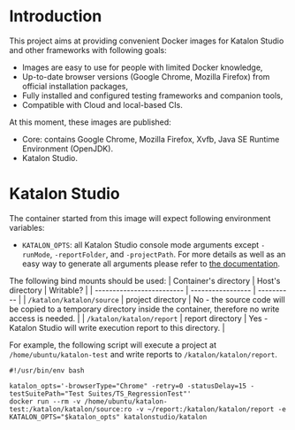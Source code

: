# Introduction

This project aims at providing convenient Docker images for Katalon Studio and other frameworks with following goals:

* Images are easy to use for people with limited Docker knowledge,
* Up-to-date browser versions (Google Chrome, Mozilla Firefox) from official installation packages,
* Fully installed and configured testing frameworks and companion tools,
* Compatible with Cloud and local-based CIs.

At this moment, these images are published:

* Core: contains Google Chrome, Mozilla Firefox, Xvfb, Java SE Runtime Environment (OpenJDK).
* Katalon Studio.

# Katalon Studio

The container started from this image will expect following environment variables:
* `KATALON_OPTS`: all Katalon Studio console mode arguments except `-runMode`, `-reportFolder`, and `-projectPath`. For more details as well as an easy way to generate all arguments please refer to [the documentation](https://docs.katalon.com/display/KD/Console+Mode+Execution).

The following bind mounts should be used:
| Container's directory     | Host's directory  | Writable? |
| ------------------------- | ----------------- | ---------- |
| `/katalon/katalon/source` | project directory | No - the source code will be copied to a temporary directory inside the container, therefore no write access is needed. |
| `/katalon/katalon/report` | report directory  | Yes - Katalon Studio will write execution report to this directory. |

For example, the following script will execute a project at `/home/ubuntu/katalon-test` and write reports to `/katalon/katalon/report`.

    #!/usr/bin/env bash

    katalon_opts='-browserType="Chrome" -retry=0 -statusDelay=15 -testSuitePath="Test Suites/TS_RegressionTest"'
    docker run --rm -v /home/ubuntu/katalon-test:/katalon/katalon/source:ro -v ~/report:/katalon/katalon/report -e KATALON_OPTS="$katalon_opts" katalonstudio/katalon
